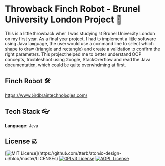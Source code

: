 # Throwback Finch Robot - Brunel University London Project 🦅

This is a little throwback when I was studying at Brunel University London on my first year. As a final year project, I had to implement a little software using Java language, the user would use a command line to select which shape to draw (triangle and rectangle) and create a validation to confirm the right parameters. This project helped me to better understand OOP concepts, troubleshoot using Google, StackOverflow and read the Java documentation, which could be quite overwhelming at first.

## Finch Robot 🛠

https://www.birdbraintechnologies.com/

## Tech Stack 👓

**Language:** Java

## License ⚖

[![MIT License](https://img.shields.io/apm/l/atomic-design-ui.svg?)](https://github.com/tterb/atomic-design-ui/blob/master/LICENSEs)
[![GPLv3 License](https://img.shields.io/badge/License-GPL%20v3-yellow.svg)](https://opensource.org/licenses/)
[![AGPL License](https://img.shields.io/badge/license-AGPL-blue.svg)](http://www.gnu.org/licenses/agpl-3.0)
